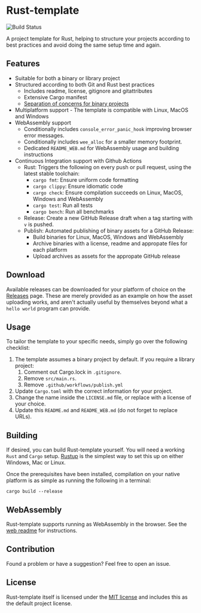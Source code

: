 # Rust-template

![Build Status](https://github.com/zaszi/rust-template/workflows/Rust/badge.svg)

A project template for Rust, helping to structure your projects according to best practices and avoid doing the same setup time and again.

## Features

- Suitable for both a binary or library project
- Structured according to both Git and Rust best practices
  - Includes readme, license, gitignore and gitattributes
  - Extensive Cargo manifest
  - [Separation of concerns for binary projects](https://doc.rust-lang.org/stable/book/ch12-03-improving-error-handling-and-modularity.html?highlight=separation,concerns#separation-of-concerns-for-binary-projects)
- Multiplatform support - The template is compatible with Linux, MacOS and Windows
- WebAssembly support
  - Conditionally includes `console_error_panic_hook` improving browser error messages.
  - Conditionally includes `wee_alloc` for a smaller memory footprint.
  - Dedicated `README_WEB.md` for WebAssembly usage and building instructions
- Continuous Integration support with Github Actions
  - Rust: Triggers the following on every push or pull request, using the latest stable toolchain:
    - `cargo fmt`: Ensure uniform code formatting
    - `cargo clippy`: Ensure idiomatic code
    - `cargo check`: Ensure compilation succeeds on Linux, MacOS, Windows and WebAssembly
    - `cargo test`: Run all tests
    - `cargo bench`: Run all benchmarks
  - Release: Create a new GitHub Release draft when a tag starting with `v` is pushed.
  - Publish: Automated publishing of binary assets for a GitHub Release:
    - Build binaries for Linux, MacOS, Windows and WebAssembly
    - Archive binaries with a license, readme and appropate files for each platform
    - Upload archives as assets for the appropate GitHub release

## Download

Available releases can be downloaded for your platform of choice on the [Releases](https://github.com/zaszi/rust-template/releases) page. These are merely provided as an example on how the asset uploading works, and aren't actually useful by themselves beyond what a `hello world` program can provide.

## Usage

To tailor the template to your specific needs, simply go over the following
checklist:

1. The template assumes a binary project by default. If you require a library project:
   1. Comment out Cargo.lock in `.gitignore`.
   1. Remove `src/main.rs`.
   1. Remove `.github/workflows/publish.yml`
1. Update `Cargo.toml` with the correct information for your project.
1. Change the name inside the `LICENSE.md` file, or replace with a license of your choice.
1. Update this `README.md` and `README_WEB.md` (do not forget to replace URLs).

## Building

If desired, you can build Rust-template yourself. You will need a working `Rust` and `Cargo` setup. [Rustup](https://rustup.rs/) is the simplest way to set this up on either Windows, Mac or Linux.

Once the prerequisites have been installed, compilation on your native platform is as simple as running the following in a terminal:

```
cargo build --release
```

## WebAssembly

Rust-template supports running as WebAssembly in the browser. See the [web readme](https://github.com/zaszi/rust-template/blob/master/README_WEB.md) for instructions.

## Contribution

Found a problem or have a suggestion? Feel free to open an issue.

## License

Rust-template itself is licensed under the [MIT license](https://github.com/zaszi/rust-template/blob/master/LICENSE.md) and includes this as the default project license.
